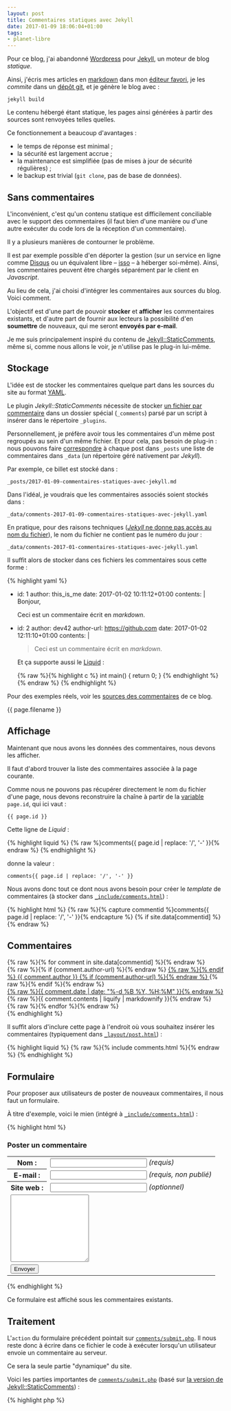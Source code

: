 ```yaml
---
layout: post
title: Commentaires statiques avec Jekyll
date: 2017-01-09 18:06:04+01:00
tags:
- planet-libre
---
```


Pour ce blog, j'ai abandonné
[Wordpress](https://fr.wikipedia.org/wiki/WordPres://fr.wordpress.org/) pour
[Jekyll](https://jekyllrb.com/), un moteur de blog _statique_.

Ainsi, j'écris mes articles en [markdown][] dans mon [éditeur favori][vim], je
les _commite_ dans un [dépôt git][sources], et je génère le blog avec :

    jekyll build

[sources]: https://github.com/rom1v/blog.rom1v.com/
[markdown]: https://fr.wikipedia.org/wiki/Markdown
[vim]: https://fr.wikipedia.org/wiki/Vim

Le contenu hébergé étant statique, les pages ainsi générées à partir des sources
sont renvoyées telles quelles.

Ce fonctionnement a beaucoup d'avantages :

 - le temps de réponse est minimal ;
 - la sécurité est largement accrue ;
 - la maintenance est simplifiée (pas de mises à jour de sécurité régulières) ;
 - le backup est trivial (`git clone`, pas de base de données).


## Sans commentaires

L'inconvénient, c'est qu'un contenu statique est difficilement conciliable avec
le support des commentaires (il faut bien d'une manière ou d'une autre exécuter
du code lors de la réception d'un commentaire).

Il y a plusieurs manières de contourner le problème.

Il est par exemple possible d'en déporter la gestion (sur un service en ligne
comme [Disqus][jekyll-disqus] ou un équivalent libre – [isso][] – à héberger
soi-même). Ainsi, les commentaires peuvent être chargés séparément par le client
en _Javascript_.

[jekyll-disqus]: http://www.perfectlyrandom.org/2014/06/29/adding-disqus-to-your-jekyll-powered-github-pages/
[isso]: https://posativ.org/isso/

Au lieu de cela, j'ai choisi d'intégrer les commentaires aux sources du blog.
Voici comment.

L'objectif est d'une part de pouvoir **stocker** et **afficher** les commentaires
existants, et d'autre part de fournir aux lecteurs la possibilité d'en
**soumettre** de nouveaux, qui me seront **envoyés par e-mail**.

Je me suis principalement inspiré du contenu de [Jekyll::StaticComments][], même
si, comme nous allons le voir, je n'utilise pas le plug-in lui-même.

[Jekyll::StaticComments]: http://theshed.hezmatt.org/jekyll-static-comments/

## Stockage

L'idée est de stocker les commentaires quelque part dans les sources du site au
format [YAML][].

[YAML]: https://fr.wikipedia.org/wiki/YAML

Le plugin _Jekyll::StaticComments_ nécessite de stocker [un fichier par
commentaire][jsc-readme] dans un dossier spécial (`_comments`) parsé par un
script à insérer dans le répertoire `_plugins`.

[jsc-readme]: https://github.com/mpalmer/jekyll-static-comments/blob/master/README.md#technical-details

Personnellement, je préfère avoir tous les commentaires d'un même post regroupés
au sein d'un même fichier. Et pour cela, pas besoin de plug-in : nous pouvons
faire [correspondre][static-comments] à chaque post dans `_posts` une liste de
commentaires dans `_data` (un répertoire géré nativement par _Jekyll_).

[static-comments]: http://stevesspace.com/2014/04/static-jekyll-comments/

Par exemple, ce billet est stocké dans :

    _posts/2017-01-09-commentaires-statiques-avec-jekyll.md

Dans l'idéal, je voudrais que les commentaires associés soient stockés dans :

    _data/comments-2017-01-09-commentaires-statiques-avec-jekyll.yaml

En pratique, pour des raisons techniques ([_Jekyll_ ne donne pas accès au nom du
fichier][nofilename]), le nom du fichier ne contient pas le numéro du jour :

    _data/comments-2017-01-commentaires-statiques-avec-jekyll.yaml

[nofilename]: https://github.com/jekyll/jekyll/issues/633

Il suffit alors de stocker dans ces fichiers les commentaires sous cette forme :

{% highlight yaml %}
- id: 1
  author: this_is_me
  date: 2017-01-02 10:11:12+01:00
  contents: |
    Bonjour,

    Ceci est un commentaire écrit en _markdown_.
- id: 2
  author: dev42
  author-url: https://github.com
  date: 2017-01-02 12:11:10+01:00
  contents: |
    > Ceci est un commentaire écrit en _markdown_.

    Et ça supporte aussi le [Liquid](https://jekyllrb.com/docs/templates/) :

    {% raw %}{% highlight c %}
    int main() {
        return 0;
    }
    {% endhighlight %}{% endraw %}
{% endhighlight %}

Pour des exemples réels, voir les [sources des commentaires][comments] de ce
blog.

[comments]: https://github.com/rom1v/blog.rom1v.com/tree/master/_data
{{ page.filename }}


## Affichage

Maintenant que nous avons les données des commentaires, nous devons les
afficher.

Il faut d'abord trouver la liste des commentaires associée à la page courante.

Comme nous ne pouvons pas récupérer directement le nom du fichier d'une page,
nous devons reconstruire la chaîne à partir de la [variable][] `page.id`, qui
ici vaut :

    {{ page.id }}

Cette ligne de _Liquid_ :

{% highlight liquid %}
{% raw %}comments{{ page.id | replace: '/', '-' }}{% endraw %}
{% endhighlight %}

donne la valeur :

    comments{{ page.id | replace: '/', '-' }}

[variable]: https://jekyllrb.com/docs/variables/#page-variables

Nous avons donc tout ce dont nous avons besoin pour créer le _template_ de
commentaires (à stocker dans [`_include/comments.html`][comments.html]) :

[comments.html]: https://github.com/rom1v/blog.rom1v.com/blob/master/_includes/comments.html

{% highlight html %}
{% raw %}{% capture commentid %}comments{{ page.id | replace: '/', '-' }}{% endcapture %}
{% if site.data[commentid] %}{% endraw %}
<h2 id="comments">Commentaires</h2>
<div class="comments">
    {% raw %}{% for comment in site.data[commentid] %}{% endraw %}
        <div id="comment-{% raw %}{{ comment.id }}{% endraw %}" class="comment" />
            <div class="comment-author">
                {% raw %}{% if (comment.author-url) %}{% endraw %}
                    <a href="{% raw %}{{comment.author-url}}{% endraw %}">
                {% raw %}{% endif %}
                {{ comment.author }}
                {% if (comment.author-url) %}{% endraw %}
                    </a>
                {% raw %}{% endif %}{% endraw %}
            </div>
            <div class="comment-date">
                <a href="#comment-{% raw %}{{ comment.id }}{% endraw %}">
                    {% raw %}{{ comment.date | date: "%-d %B %Y, %H:%M" }}{% endraw %}
                </a>
            </div>
            <div class="comment-contents">
                {% raw %}{{ comment.contents | liquify | markdownify }}{% endraw %}
            </div>
        </div>
    {% raw %}{% endfor %}{% endraw %}
</div>
{% endhighlight %}

Il suffit alors d'inclure cette page à l'endroit où vous souhaitez insérer les
commentaires (typiquement dans [`_layout/post.html`][post.html]) :

[post.html]: https://github.com/rom1v/blog.rom1v.com/blob/master/_layouts/post.html

{% highlight liquid %}
{% raw %}{% include comments.html %}{% endraw %}
{% endhighlight %}


## Formulaire

Pour proposer aux utilisateurs de poster de nouveaux commentaires, il nous faut
un formulaire.

À titre d'exemple, voici le mien (intégré à
[`_include/comments.html`][comments.html]) :

{% highlight html %}
<h3 class="comment-title">Poster un commentaire</h3>
<form method="POST" action="/comments/submit.php">
    <input type="hidden" name="post_id" value="{% raw %}{{ page.id }}{% endraw %}" />
    <input type="hidden" name="return_url" value="{% raw %}{{ page.url }}{% endraw %}" />
    <table class="comment-table">
        <tr>
            <th>Nom :</th>
            <td>
                <input type="text" size="25" name="name" />
                <em>(requis)</em>
            </td>
        </tr>
        <tr>
            <th>E-mail :</th>
            <td>
                <input type="text" size="25" name="email" />
                <em>(requis, non publié)</em>
            </td>
        </tr>
        <tr>
            <th>Site web :</th>
            <td>
                <input type="text" size="25" name="url" />
                <em>(optionnel)</em>
            </td>
        </tr>
        <tr>
            <td colspan="2">
                <textarea name="comment" rows="10"></textarea>
            </td>
        </tr>
        <tr>
            <td colspan="2">
                <input class="comment-submit" type="submit" value="Envoyer" />
            </td>
        </tr>
    </table>
</form>
{% endhighlight %}

Ce formulaire est affiché sous les commentaires existants.


## Traitement

L'`action` du formulaire précédent pointait sur
[`comments/submit.php`][submit.php]. Il nous reste donc à écrire dans ce fichier
le code à exécuter lorsqu'un utilisateur envoie un commentaire au serveur.

[submit.php]: https://github.com/rom1v/blog.rom1v.com/blob/master/comments/submit.php

Ce sera la seule partie "dynamique" du site.

Voici les parties importantes de [`comments/submit.php`][submit.php] (basé sur
[la version de Jekyll::StaticComments][jsc-submit.php]) :

[jsc-submit.php]: https://github.com/mpalmer/jekyll-static-comments/blob/master/commentsubmit.php

{% highlight php %}
<?php
$DATE_FORMAT = "Y-m-d H:i:sP";
$EMAIL_ADDRESS = "your@email";
$SUBJECT = "Nouveau commentaire";
$COMMENT_SENT = "sent.html";

$msg = "post_id: " . $_POST["post_id"] . "\n";
$msg .= "email: " . $_POST["email"] . "\n";
$msg .= "---\n";
$msg .= "- id: ?\n";
$msg .= "  author: " . $_POST["name"] . "\n";
if ($_POST["url"] !== '')
{
    $msg .= "  author-url: " . $_POST["url"] . "\n";
}
$msg .= "  date: " . date($DATE_FORMAT) . "\n";
$msg .= "  contents: |\n" . $_POST["comment"];

$headers = "From: $EMAIL_ADDRESS\n";
$headers .= "Content-Type: text/plain; charset=utf-8";

if (mail($EMAIL_ADDRESS, $SUBJECT, $msg, $headers))
{
    include $COMMENT_SENT;
}
else
{
    echo "Le commentaire n'a pas pu être envoyé.";
}
{% endhighlight %}

Quand un commentaire est envoyé avec succès, la page
[`comments/sent.html`][sent.html] est affichée à l'utilisateur.

[sent.html]: https://github.com/rom1v/blog.rom1v.com/blob/master/comments/sent.html

Ainsi, lorsqu'un commentaire est posté, je reçois un mail :

    post_id: {{ page.id }}
    email: my@email
    ---
    - id: ?
      author: ®om
      author-url: http://blog.rom1v.com
      date: 2017-01-09 19:27:10+01:00
      contents: |
    Ceci est un test.

J'ai d'ailleurs ajouté une règle [procmail][] pour que ces mails arrivent dans
un dossier dédié.

[procmail]: {% post_url 2010-01-06-trier-ses-mails-directement-sur-le-serveur-procmail %}

Je peux alors copier le contenu dans le `.yaml` correspondant, formatter le
commentaire (entre autres l'indenter de 4 espaces, ce qu'on pourrait
automatiser), et le commiter.


## Résumé

Une fois mis en place, vous devriez donc avoir les fichiers suivants :

 * `_data/comments-*.yaml`
 * `_include/comments.html`
 * `comments/submit.php`
 * `comments/sent.html`


## Conclusion

Je souhaitais depuis longtemps migrer vers un moteur de blog statique, qui
correspond davantage à ma façon d'écrire des articles, et offre beaucoup
d'avantages (légèreté, sécurité, maintenance…).

Je suis très content d'y être parvenu sans perdre les commentaires ni la
possibilité d'en poster de nouveaux.

Certes, la validation est très manuelle, mais c'est le prix à payer pour avoir
des commentaires statiques. Pour un blog avec une fréquence de commentaires
assez faible, je pense que ce n'est pas très gênant.
